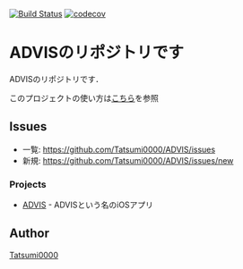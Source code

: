 
[![Build Status](https://travis-ci.com/Tatsumi0000/ADVIS.svg?token=6SR2wD8r8ZsrunQvmwZJ&branch=master)](https://travis-ci.com/Tatsumi0000/ADVIS)
[![codecov](https://codecov.io/gh/Tatsumi0000/ADVIS/branch/master/graph/badge.svg?token=zkhh3pRyBH)](https://codecov.io/gh/Tatsumi0000/ADVIS)


ADVISのリポジトリです
====
ADVISのリポジトリです．

このプロジェクトの使い方は[こちら](https://github.com/Tatsumi0000/ADVIS/blob/master/MEMO.md)を参照

## Issues
- 一覧: https://github.com/Tatsumi0000/ADVIS/issues
- 新規: https://github.com/Tatsumi0000/ADVIS/issues/new

### Projects

- [ADVIS](https://github.com/Tatsumi0000/ADVIS/tree/master/ADVIS) - ADVISという名のiOSアプリ

## Author

[Tatsumi0000](https://github.com/Tatsumi0000)
